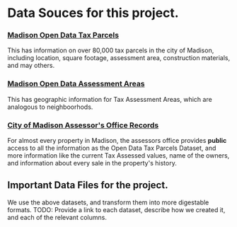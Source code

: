 # Data Souces for this project.

### [Madison Open Data Tax Parcels](https://data-cityofmadison.opendata.arcgis.com/datasets/tax-parcels-assessor-property-information) 
This has information on over 80,000 tax parcels in the city of Madison, including location, square footage, assessment area, construction materials, and may others.

### [Madison Open Data Assessment Areas](https://data-cityofmadison.opendata.arcgis.com/datasets/assessment-areas-single-family)
This has geographic information for Tax Assessment Areas, which are analogous to neighboorhods.

### [City of Madison Assessor's Office Records](https://www.cityofmadison.com/assessor/)
For almost every property in Madison, the assessors office provides **public** access to all the information as the Open Data Tax Parcels Dataset, and more information like the current Tax Assessed values, name of the owners, and information about every sale in the property's history.


## Important Data Files for the project.
We use the above datasets, and transform them into more digestable formats.
TODO: Provide a link to each dataset, describe how we created it, and each of the relevant columns.
